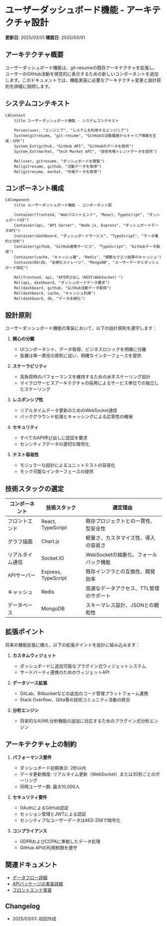 # ユーザーダッシュボード機能 - アーキテクチャ設計

**更新日**: 2025/03/01
**確認日**: 2025/03/01

## アーキテクチャ概要

ユーザーダッシュボード機能は、git-resumeの既存アーキテクチャを拡張し、ユーザーのGitHub活動を視覚的に表示するための新しいコンポーネントを追加します。このドキュメントでは、機能実装に必要なアーキテクチャ変更と設計原則を詳細に説明します。

## システムコンテキスト

```mermaid
C4Context
    title ユーザーダッシュボード機能 - システムコンテキスト
    
    Person(user, "エンジニア", "システムを利用するエンジニア")
    System(gitresume, "git-resume", "GitHubの活動履歴からキャリア情報を生成・分析")
    System_Ext(github, "GitHub API", "GitHubのデータを提供")
    System_Ext(market, "Tech Market API", "技術市場トレンドデータを提供")
    
    Rel(user, gitresume, "ダッシュボードを閲覧")
    Rel(gitresume, github, "活動データを取得")
    Rel(gitresume, market, "市場データを取得")
```

## コンポーネント構成

```mermaid
C4Component
    title ユーザーダッシュボード機能 - コンポーネント図
    
    Container(frontend, "Webフロントエンド", "React, TypeScript", "ダッシュボードUI")
    Container(api, "API Server", "Node.js, Express", "ダッシュボードデータAPI")
    Container(dashboard, "ダッシュボードサービス", "TypeScript", "データ集約と分析")
    Container(github, "GitHub連携サービス", "TypeScript", "GitHubデータ取得")
    Container(cache, "キャッシュ層", "Redis", "頻繁なクエリ結果のキャッシュ")
    ContainerDb(db, "永続化ストレージ", "MongoDB", "ユーザーデータとダッシュボード設定")
    
    Rel(frontend, api, "API呼び出し（REST/WebSocket）")
    Rel(api, dashboard, "ダッシュボードデータ要求")
    Rel(dashboard, github, "GitHub活動データ取得")
    Rel(dashboard, cache, "キャッシュ利用")
    Rel(dashboard, db, "データ永続化")
```

## 設計原則

ユーザーダッシュボード機能の実装において、以下の設計原則を遵守します：

1. **関心の分離**
   - UIコンポーネント、データ取得、ビジネスロジックを明確に分離
   - 各層は単一責任の原則に従い、明確なインターフェースを提供

2. **スケーラビリティ**
   - 高負荷時のパフォーマンスを維持するための水平スケーリング設計
   - マイクロサービスアーキテクチャの採用によるサービス単位での独立したスケーリング

3. **レスポンシブ性**
   - リアルタイムデータ更新のためのWebSocket通信
   - バックグラウンド処理とキャッシングによる応答性の確保

4. **セキュリティ**
   - すべてのAPI呼び出しに認証を要求
   - センシティブデータの適切な暗号化

5. **テスト容易性**
   - モジュラーな設計によるユニットテストの容易化
   - モック可能なインターフェースの提供

## 技術スタックの選定

| コンポーネント | 技術スタック | 選定理由 |
|--------------|--------------|---------|
| フロントエンド | React, TypeScript | 既存プロジェクトとの一貫性、型安全性 |
| グラフ描画 | Chart.js | 軽量さ、カスタマイズ性、導入の容易さ |
| リアルタイム通信 | Socket.IO | WebSocketの抽象化、フォールバック機能 |
| APIサーバー | Express, TypeScript | 既存インフラとの互換性、開発効率 |
| キャッシュ | Redis | 高速なデータアクセス、TTL管理のサポート |
| データベース | MongoDB | スキーマレス設計、JSONとの親和性 |

## 拡張ポイント

将来の機能拡張に備え、以下の拡張ポイントを設計に組み込みます：

1. **カスタムウィジェット**
   - ダッシュボードに追加可能なプラグイン式ウィジェットシステム
   - サードパーティ連携のためのウィジェットAPI

2. **データソース拡張**
   - GitLab、Bitbucketなどの追加のコード管理プラットフォーム連携
   - Stack Overflow、Qiita等の技術コミュニティ活動の統合

3. **分析エンジン**
   - 将来的なAI/ML分析機能の追加に対応するためのプラグイン式分析エンジン

## アーキテクチャ上の制約

1. **パフォーマンス要件**
   - ダッシュボード初期表示: 2秒以内
   - データ更新頻度: リアルタイム更新（WebSocket）または30秒ごとのポーリング
   - 同時ユーザー数: 最大10,000人

2. **セキュリティ要件**
   - OAuthによるGitHub認証
   - セッション管理とJWTによる認証
   - センシティブなユーザーデータはAES-256で暗号化

3. **コンプライアンス**
   - GDPRおよびCCPAに準拠したデータ処理
   - GitHub APIの利用制限を遵守

## 関連ドキュメント

- [データフロー詳細](./data-flow.md)
- [APIパッケージの実装詳細](./packages/api/implements.md)
- [フロントエンド実装](./frontend/README.md)

## Changelog

- 2025/03/01: 初回作成
